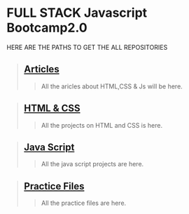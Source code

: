 # FULL STACK Javascript Bootcamp2.0

HERE ARE THE PATHS TO GET THE ALL REPOSITORIES
>## [Articles](./Articles/README.md)
>>All the aricles about HTML,CSS & Js will be here.



>## [HTML & CSS](./HTML%20%26%20CSS/README.md)
>>All the projects on HTML and CSS is here.

>## [Java Script](./JS/README.md)
>>All the java script projects are here.

>## [Practice Files](./practice/README.md)
>>All the practice files are here.

